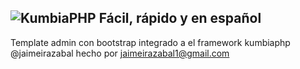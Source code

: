 ![KumbiaPHP](http://proto.kumbiaphp.com/img/kumbiaphp.png)
Fácil, rápido y en español
---
Template admin con bootstrap integrado a el framework kumbiaphp
@jaimeirazabal
hecho por jaimeirazabal1@gmail.com